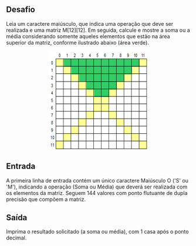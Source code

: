 ## Desafio

Leia um caractere maiúsculo, que indica uma operação que deve ser realizada e
uma matriz M[12][12]. Em seguida, calcule e mostre a soma ou a média
considerando somente aqueles elementos que estão na área superior da matriz,
conforme ilustrado abaixo (área verde).

<p align="center">
    <img src="../../../../assets/area-superior.png" width="270" height="270">
</p>


## Entrada

A primeira linha de entrada contém um único caractere Maiúsculo O ('S' ou 'M'),
indicando a operação (Soma ou Média) que deverá ser realizada com os elementos
da matriz. Seguem 144 valores com ponto flutuante de dupla precisão que compõem
a matriz.

## Saída

Imprima o resultado solicitado (a soma ou média), com 1 casa após o ponto
decimal.
